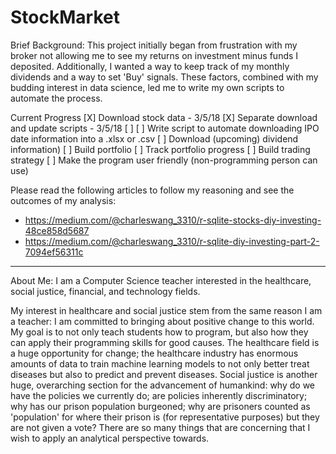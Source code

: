 # StockMarket

Brief Background:
This project initially began from frustration with my broker not allowing me to see my returns on investment minus funds I deposited. Additionally, I wanted a way to keep track of my monthly dividends and a way to set 'Buy' signals. These factors, combined with my budding interest in data science, led me to write my own scripts to automate the process.


Current Progress
[X] Download stock data - 3/5/18
[X] Separate download and update scripts - 3/5/18
[ ]
[ ] Write script to automate downloading IPO date information into a .xlsx or .csv
[ ] Download (upcoming) dividend information)
[ ] Build portfolio
[ ] Track portfolio progress
[ ] Build trading strategy
[ ] Make the program user friendly (non-programming person can use)

Please read the following articles to follow my reasoning and see the outcomes of my analysis:
* https://medium.com/@charleswang_3310/r-sqlite-stocks-diy-investing-48ce858d5687
* https://medium.com/@charleswang_3310/r-sqlite-diy-investing-part-2-7094ef56311c
---


About Me:
I am a Computer Science teacher interested in the healthcare, social justice, financial, and technology fields.

My interest in healthcare and social justice stem from the same reason I am a teacher: I am committed to bringing about positive change to this world. My goal is to not only teach students how to program, but also how they can apply their programming skills for good causes. The healthcare field is a huge opportunity for change; the healthcare industry has enormous amounts of data to train machine learning models to not only better treat diseases but also to predict and prevent diseases. Social justice is another huge, overarching section for the advancement of humankind: why do we have the policies we currently do; are policies inherently discriminatory; why has our prison population burgeoned; why are prisoners counted as 'population' for where their prison is (for representative purposes) but they are not given a vote? There are so many things that are concerning that I wish to apply an analytical perspective towards.
